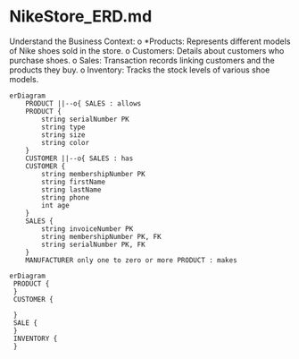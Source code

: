 # NikeStore_ERD.md
Understand the Business Context:
o *Products: Represents different models of Nike shoes sold in the store.
o Customers: Details about customers who purchase shoes.
o Sales: Transaction records linking customers and the products they buy.
o Inventory: Tracks the stock levels of various shoe models.

```mermaid
erDiagram
    PRODUCT ||--o{ SALES : allows
    PRODUCT {
        string serialNumber PK
        string type
        string size
        string color
    }
    CUSTOMER ||--o{ SALES : has
    CUSTOMER {
        string membershipNumber PK
        string firstName
        string lastName
        string phone
        int age
    }
    SALES {
        string invoiceNumber PK
        string membershipNumber PK, FK
        string serialNumber PK, FK
    }
    MANUFACTURER only one to zero or more PRODUCT : makes
```

```mermaid
erDiagram
 PRODUCT {
 }
 CUSTOMER {

 }
 SALE {
 }
 INVENTORY {
 }

```
